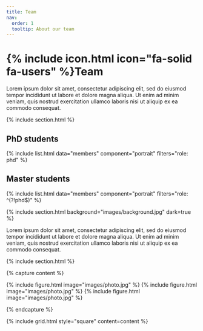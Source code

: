 ```yaml
---
title: Team
nav:
  order: 1
  tooltip: About our team
---
```


# {% include icon.html icon="fa-solid fa-users" %}Team

Lorem ipsum dolor sit amet, consectetur adipiscing elit, sed do eiusmod tempor
incididunt ut labore et dolore magna aliqua. Ut enim ad minim veniam, quis
nostrud exercitation ullamco laboris nisi ut aliquip ex ea commodo consequat.

{% include section.html %}

## PhD students

{% include list.html data="members" component="portrait" filters="role: phd" %}

## Master students

{% include list.html data="members" component="portrait" filters="role: ^(?!phd$)" %}

{% include section.html background="images/background.jpg" dark=true %}

Lorem ipsum dolor sit amet, consectetur adipiscing elit, sed do eiusmod tempor
incididunt ut labore et dolore magna aliqua. Ut enim ad minim veniam, quis
nostrud exercitation ullamco laboris nisi ut aliquip ex ea commodo consequat.

{% include section.html %}

{% capture content %}

{% include figure.html image="images/photo.jpg" %}
{% include figure.html image="images/photo.jpg" %}
{% include figure.html image="images/photo.jpg" %}

{% endcapture %}

{% include grid.html style="square" content=content %}
